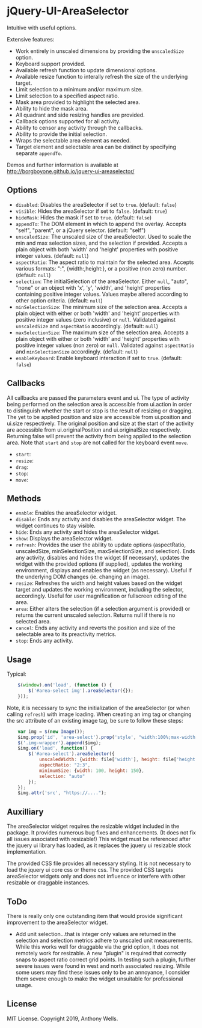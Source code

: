 # jQuery-UI-AreaSelector
Intuitive with useful options.

Extensive features:

- Work entirely in unscaled dimensions by providing the `unscaledSize` option.
- Keyboard support provided.
- Available refresh function to update dimensional options.
- Available resize function to interally refresh the size of the underlying target.
- Limit selection to a minimum and/or maximum size.
- Limit selection to a specified aspect ratio.
- Mask area provided to highlight the selected area.
- Ability to hide the mask area.
- All quadrant and side resizing handles are provided.
- Callback options supported for all activity.
- Ability to censor any activity through the callbacks.
- Ability to provide the initial selection.
- Wraps the selectable area element as needed.
- Target element and selectable area can be distinct by specifying separate `appendTo`.

Demos and further information is available at http://borgboyone.github.io/jquery-ui-areaselector/

Options
-------
-	`disabled`: Disables the areaSelector if set to `true`. (default: `false`)
-	`visible`: Hides the areaSelector if set to `false`. (default: `true`)
-	`hideMask`: Hides the mask if set to `true`. (default: `false`)
-	`appendTo`: The DOM element in which to append the overlay. Accepts "self", "parent", or a jQuery selector. (default: "self")
-	`unscaledSize`: The unscaled size of the areaSelector.  Used to scale the min and max selection sizes, and the selection if provided. Accepts a plain object with both 'width' and 'height' properties with positive integer values. (default: `null`)
-	`aspectRatio`: The aspect ratio to maintain for the selected area.  Accepts various formats: "<width>:<height>", {width:<width>,height:<height>}, or a positive (non zero) number. (default: `null`)
-	`selection`: The initialSelection of the areaSelector.  Either `null`, "auto", "none" or an object with 'x', 'y', 'width', and 'height' properties containing positive integer values. Values maybe altered according to other option criteria. (default: `null`)
-	`minSelectionSize`: The minimum size of the selection area. Accepts a plain object with either or both 'width' and 'height' properties with positive integer values (zero inclusive) or `null`. Validated against `unscaledSize` and `aspectRatio` accordingly. (default: `null`)
-	`maxSelectionSize`: The maximum size of the selection area. Accepts a plain object with either or both 'width' and 'height' properties with positive integer values (non zero) or `null`. Validated against `aspectRatio` and `minSelectionSize` accordingly. (default: `null`)
-	`enableKeyboard`: Enable keyboard interaction if set to `true`. (default: `false`)

Callbacks
--------
All callbacks are passed the parameters event and ui. The type of activity being performed on the selection area is accessible from ui.action in order to distinguish whether the start or stop is the result of resizing or dragging. The yet to be applied position and size are accessible from ui.position and ui.size respectively. The original position and size at the start of the activity are accessible from ui.originalPosition and ui.originalSize respectively. Returning false will prevent the activity from being applied to the selection area. Note that `start` and `stop` are not called for the keyboard event `move`.

-	`start`:
-	`resize`:
-	`drag`:
-	`stop`:
-	`move`:

Methods
-------
-	`enable`: Enables the areaSelector widget.
-	`disable`: Ends any activity and disables the areaSelector widget. The widget continues to stay visible.
-	`hide`: Ends any activity and hides the areaSelector widget.
-	`show`: Displays the areaSelector widget.
-	`refresh`: Provides the user the ability to update options (aspectRatio, unscaledSize, minSelectionSize, maxSelectionSize, and selection). Ends any activity, disables and hides the widget (if necessary), updates the widget with the provided options (if supplied), updates the working environment, displays and enables the widget (as necessary).  Useful if the underlying DOM changes (ie. changing an image).
-	`resize`: Refreshes the width and height values based on the widget target and updates the working environment, including the selector, accordingly. Useful for user magnification or fullscreen editing of the area.
-	`area`: Either alters the selection (if a selection argument is provided) or returns the current unscaled selection. Returns null if there is no selected area.
-   `cancel`: Ends any activity and reverts the position and size of the selectable area to its preactivity metrics.
-	`stop`: Ends any activity.

Usage
-----
Typical:
```js
    $(window).on('load', (function () {
        $('#area-select img').areaSelector({});
    }));
```

Note, it is necessary to sync the initialization of the areaSelector (or when calling `refresh`) with image loading. When creating an img tag or changing the src attribute of an existing image tag, be sure to follow these steps:

```js
    var img = $(new Image());
    $img.prop('id', 'area-select').prop('style', "width:100%;max-width:" + file['width'] + "px;");
    $('.img-wrapper').append($img);
    $img.on('load', function() {
        $('#area-select').areaSelector({
            unscaledWidth: {width: file['width'], height: file['height']},
            aspectRatio: "2:3",
            minimumSize: {width: 100, height: 150},
            selection: "auto"
        });
    });
    $img.attr('src', "https://....");
```

Auxilliary
----------
The areaSelector widget requires the resizable widget included in the package. It provides numerous bug fixes and enhancements. (It does not fix all issues associated with resizable!) This widget must be referenced after the jquery ui library has loaded, as it replaces the jquery ui resizable stock implementation.

The provided CSS file provides all necessary styling. It is not necessary to load the jquery ui core css or theme css. The provided CSS targets areaSelector widgets only and does not influence or interfere with other resizable or draggable instances.

ToDo
----
There is really only one outstanding item that would provide significant improvement to the areaSelector widget.
-	Add unit selection...that is integer only values are returned in the selection and selection metrics adhere to unscaled unit measurements. While this works well for draggable via the grid option, it does not remotely work for resizable. A new "plugin" is required that correctly snaps to aspect ratio correct grid points. In testing such a plugin, further severe issues were found in west and north associated resizing. While some users may find these issues only to be an annoyance, I consider them severe enough to make the widget unsuitable for professional usage.

License
-------
MIT License. Copyright 2019, Anthony Wells.
